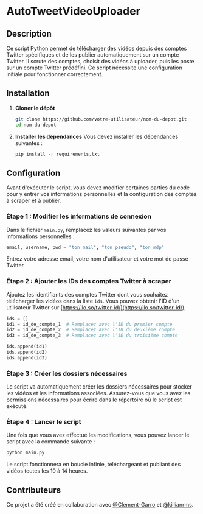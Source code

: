 # AutoTweetVideoUploader

## Description
Ce script Python permet de télécharger des vidéos depuis des comptes Twitter spécifiques et de les publier automatiquement sur un compte Twitter. Il scrute des comptes, choisit des vidéos à uploader, puis les poste sur un compte Twitter prédéfini. Ce script nécessite une configuration initiale pour fonctionner correctement.

## Installation

1. **Cloner le dépôt**
   ```bash
   git clone https://github.com/votre-utilisateur/nom-du-depot.git
   cd nom-du-depot
   ```

2. **Installer les dépendances**
   Vous devez installer les dépendances suivantes :
   ```bash
   pip install -r requirements.txt
   ```

## Configuration

Avant d'exécuter le script, vous devez modifier certaines parties du code pour y entrer vos informations personnelles et la configuration des comptes à scraper et à publier.

### Étape 1 : Modifier les informations de connexion
Dans le fichier `main.py`, remplacez les valeurs suivantes par vos informations personnelles :

```python
email, username, pwd = "ton_mail", "ton_pseudo", "ton_mdp"
```
Entrez votre adresse email, votre nom d'utilisateur et votre mot de passe Twitter.

### Étape 2 : Ajouter les IDs des comptes Twitter à scraper
Ajoutez les identifiants des comptes Twitter dont vous souhaitez télécharger les vidéos dans la liste `ids`. Vous pouvez obtenir l'ID d'un utilisateur Twitter sur [https://ilo.so/twitter-id/](https://ilo.so/twitter-id/).

```python
ids = []
id1 = id_de_compte_1  # Remplacez avec l'ID du premier compte
id2 = id_de_compte_2  # Remplacez avec l'ID du deuxième compte
id3 = id_de_compte_3  # Remplacez avec l'ID du troisième compte

ids.append(id1)
ids.append(id2)
ids.append(id3)
```

### Étape 3 : Créer les dossiers nécessaires
Le script va automatiquement créer les dossiers nécessaires pour stocker les vidéos et les informations associées. Assurez-vous que vous avez les permissions nécessaires pour écrire dans le répertoire où le script est exécuté.

### Étape 4 : Lancer le script
Une fois que vous avez effectué les modifications, vous pouvez lancer le script avec la commande suivante :

```bash
python main.py
```

Le script fonctionnera en boucle infinie, téléchargeant et publiant des vidéos toutes les 10 à 14 heures.

## Contributeurs
Ce projet a été créé en collaboration avec [@Clement-Garro](https://github.com/Clement-Garro) et [@killianrms](https://github.com/killianrms).
